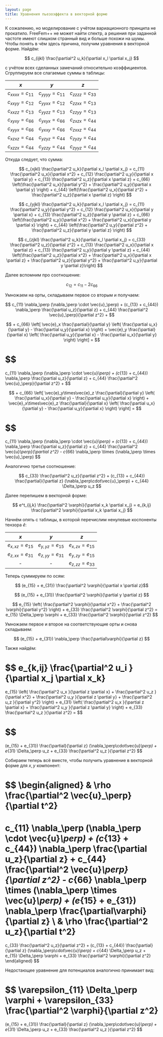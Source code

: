 ```yaml
---
layout: page
title: Уравнения пьезоэффекта в векторной форме
---
```


К сожалению, но моделирование с учётом вариационного принципа не прокатило. FreeFem++ не может найти спектр, а решения при заданной частоте имеют слишком странный вид и больше похожи на шумы. Чтобы понять в чём здесь причина, получим уравнения в векторной форме. Найдём:

$$
c_{ijkl} \frac{\partial^2 u_k}{\partial x_l \partial x_j}
$$

с учётом всех сделанных замечаний относительно коэффициентов. Сгруппируем все слагаемые суммы в таблицы:

|$x$|$y$|$z$|
|:-:|:-:|:-:|
|$c_{xxxx} = c_{11}$|$c_{yyyy} = c_{11}$|$c_{zzzz} = c_{33}$|
|$c_{xxyy} = c_{12}$|$c_{yyxx} = c_{12}$|$c_{zzxx} = c_{13}$|
|$c_{xxzz} = c_{13}$|$c_{yyzz} = c_{13}$|$c_{zzyy} = c_{13}$|
|$c_{xyxy} = c_{66}$|$c_{yxyx} = c_{66}$|$c_{zxzx} = c_{44}$|
|$c_{xyyx} = c_{66}$|$c_{yxxy} = c_{66}$|$c_{zxxz} = c_{44}$|
|$c_{xzxz} = c_{44}$|$c_{yzyz} = c_{44}$|$c_{zyzy} = c_{44}$|
|$c_{xzzx} = c_{44}$|$c_{yzzy} = c_{44}$|$c_{zyyz} = c_{44}$|

Откуда следует, что сумма:

$$
c_{xjkl} \frac{\partial^2 u_k}{\partial x_l \partial x_j} = 
c_{11} \frac{\partial^2 u_x}{\partial x^2} +
c_{12} \frac{\partial^2 u_y}{\partial x \partial y} +
c_{13} \frac{\partial^2 u_z}{\partial x \partial z} +
c_{66} \left(\frac{\partial^2 u_x}{\partial y^2} + \frac{\partial^2 u_y}{\partial x \partial y} \right) +
c_{44} \left(\frac{\partial^2 u_x}{\partial z^2} + \frac{\partial^2 u_z}{\partial x \partial z} \right)
$$

$$
c_{yjkl} \frac{\partial^2 u_k}{\partial x_l \partial x_j} = 
c_{11} \frac{\partial^2 u_y}{\partial y^2} +
c_{12} \frac{\partial^2 u_x}{\partial y \partial x} +
c_{13} \frac{\partial^2 u_z}{\partial y \partial z} +
c_{66} \left(\frac{\partial^2 u_y}{\partial x^2} + \frac{\partial^2 u_x}{\partial y \partial x} \right) +
c_{44} \left(\frac{\partial^2 u_y}{\partial z^2} + \frac{\partial^2 u_z}{\partial y \partial z} \right)
$$

$$
c_{zjkl} \frac{\partial^2 u_k}{\partial x_l \partial x_j} = 
c_{33} \frac{\partial^2 u_z}{\partial z^2} +
c_{13} \frac{\partial^2 u_x}{\partial x \partial z} +
c_{13} \frac{\partial^2 u_y}{\partial y \partial z} +
c_{44} \left(\frac{\partial^2 u_z}{\partial x^2} + \frac{\partial^2 u_x}{\partial x \partial z} + \frac{\partial^2 u_z}{\partial y^2} + \frac{\partial^2 u_y}{\partial y \partial z}\right)
$$

Далее вспомним про соотношение:

$$
c_{12} = c_{11} - 2 c_{66}
$$

Умножаем на орты, складываем первое со вторым и получаем:

$$
c_{11} \nabla_\perp (\nabla_\perp \cdot \vec{u}_\perp) + 
(c_{13} + c_{44}) \nabla_\perp \frac{\partial u_z}{\partial z} +
c_{44} \frac{\partial^2 \vec{u}_\perp}{\partial z^2} +
$$

$$
+
c_{66} 
\left[ 
    \vec{e}_x \frac{\partial}{\partial y} 
    \left(
        \frac{\partial u_x}{\partial y} - \frac{\partial u_y}{\partial x} 
    \right) +
    \vec{e}_y \frac{\partial}{\partial x} 
    \left(
        \frac{\partial u_y}{\partial x} - \frac{\partial u_x}{\partial y} 
    \right)
\right] =
$$

$$
=
c_{11} \nabla_\perp (\nabla_\perp \cdot \vec{u}_\perp) + 
(c_{13} + c_{44}) \nabla_\perp \frac{\partial u_z}{\partial z} +
c_{44} \frac{\partial^2 \vec{u}_\perp}{\partial z^2} +
$$

$$
+
c_{66} 
\left[ 
    \vec{e}_y\times\vec{e}_z \frac{\partial}{\partial y} 
    \left(
        \frac{\partial u_x}{\partial y} - \frac{\partial u_y}{\partial x} 
    \right) +
    \vec{e}_x\times\vec{e}_z \frac{\partial}{\partial x} 
    \left(
         \frac{\partial u_x}{\partial y} - \frac{\partial u_y}{\partial x}
    \right)
\right] =
$$

$$
=
c_{11} \nabla_\perp (\nabla_\perp \cdot \vec{u}_\perp) + 
(c_{13} + c_{44}) \nabla_\perp \frac{\partial u_z}{\partial z} +
c_{44} \frac{\partial^2 \vec{u}_\perp}{\partial z^2} - c_{66} \nabla_\perp \times (\nabla_\perp \times \vec{u}_\perp)
$$

Аналогично третье соотношение:

$$
c_{33} \frac{\partial^2 u_z}{\partial z^2} +
(c_{13} + c_{44}) \frac{\partial}{\partial z} (\nabla_\perp\cdot\vec{u}_\perp) +
c_{44} \Delta_\perp u_z
$$

Далее перепишем в векторной форме:

$$
e^t_{ij,k} \frac{\partial^2 \varphi}{\partial x_k \partial x_j} = e_{k,ij} \frac{\partial^2 \varphi}{\partial x_k \partial x_j}
$$

Начнём опять с таблицы, в которой перечислим ненулевые коспоненты тензора $\hat{e}$:

|$x$|$y$|$z$|
|:-:|:-:|:-:|
|$e_{x,xz} = e_{15}$|$e_{y,yz} = e_{15}$|$e_{x,zx} = e_{15}$|
|$e_{z,xx} = e_{31}$|$e_{z,yy} = e_{31}$|$e_{y,zy} = e_{15}$|
|-|-|$e_{z,zz} = e_{33}$|

Теперь суммируем по осям:

$$
(e_{15} + e_{31}) \frac{\partial^2 \varphi}{\partial x \partial z}$$

$$
(e_{15} + e_{31}) \frac{\partial^2 \varphi}{\partial y \partial z}
$$

$$
e_{15} \left(
    \frac{\partial^2 \varphi}{\partial x^2} + 
    \frac{\partial^2 \varphi}{\partial y^2}
\right)
+
e_{33} \frac{\partial^2 \varphi}{\partial z^2} = 
e_{15} \Delta_\perp \varphi + 
e_{33} \frac{\partial^2 \varphi}{\partial z^2} 
$$

Умножаем первое и второе на соответствующие орты и снова складываем:

$$
(e_{15} + e_{31}) \nabla_\perp \frac{\partial\varphi}{\partial z}
$$

Также найдём:

$$
e_{k,ij} \frac{\partial^2 u_i }{\partial x_j \partial x_k} 
= 
e_{15} \left(
    \frac{\partial^2 u_x }{\partial z \partial x} +
    \frac{\partial^2 u_z }{\partial x^2} +
    \frac{\partial^2 u_y }{\partial z \partial y} +
    \frac{\partial^2 u_z }{\partial y^2}
\right)
+
e_{31} \left(
    \frac{\partial^2 u_x }{\partial z \partial x} +
    \frac{\partial^2 u_y }{\partial z \partial y}
\right)
+
e_{33} \frac{\partial^2 u_z }{\partial z^2} =
$$

$$
= 
(e_{15} + e_{31}) \frac{\partial}{\partial z} (\nabla_\perp\cdot\vec{u}_\perp) +
e_{31} \Delta_\perp u_z +
e_{33} \frac{\partial^2 u_z }{\partial z^2}
$$

Собираем теперь всё вместе, чтобы получить уравнение в векторной форме для $x, y$ компонент:

$$
\begin{aligned}
&
\rho \frac{\partial^2 \vec{u}_\perp}{\partial t^2} 
= 
c_{11} \nabla_\perp (\nabla_\perp \cdot \vec{u}_\perp) + 
(c_{13} + c_{44}) \nabla_\perp \frac{\partial u_z}{\partial z} +
c_{44} \frac{\partial^2 \vec{u}_\perp}{\partial z^2} - c_{66} \nabla_\perp \times (\nabla_\perp \times \vec{u}_\perp) 
+
(e_{15} + e_{31}) \nabla_\perp \frac{\partial\varphi}{\partial z}
\\
&
\rho \frac{\partial^2 u_z}{\partial t^2} 
=
c_{33} \frac{\partial^2 u_z}{\partial z^2} +
(c_{13} + c_{44}) \frac{\partial}{\partial z} (\nabla_\perp\cdot\vec{u}_\perp) +
c_{44} \Delta_\perp u_z
+
e_{15} \Delta_\perp \varphi + 
e_{33} \frac{\partial^2 \varphi}{\partial z^2}
\end{aligned}
$$

Недостающее уравнение для потенциалов аналогично принимает вид:

$$
\varepsilon_{11} \Delta_\perp \varphi +
\varepsilon_{33} \frac{\partial^2 \varphi}{\partial z^2}
= 
(e_{15} + e_{31}) \frac{\partial}{\partial z} (\nabla_\perp\cdot\vec{u}_\perp) +
e_{31} \Delta_\perp u_z +
e_{33} \frac{\partial^2 u_z }{\partial z^2}
$$